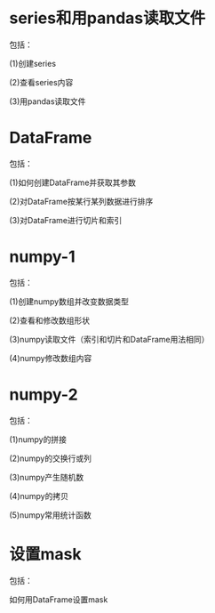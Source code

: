 # series和用pandas读取文件
包括：

(1)创建series

(2)查看series内容

(3)用pandas读取文件

# DataFrame
包括：

(1)如何创建DataFrame并获取其参数

(2)对DataFrame按某行某列数据进行排序

(3)对DataFrame进行切片和索引

# numpy-1
包括：

(1)创建numpy数组并改变数据类型

(2)查看和修改数组形状

(3)numpy读取文件（索引和切片和DataFrame用法相同）

(4)numpy修改数组内容

# numpy-2
包括：

(1)numpy的拼接

(2)numpy的交换行或列

(3)numpy产生随机数

(4)numpy的拷贝

(5)numpy常用统计函数

# 设置mask
包括：

如何用DataFrame设置mask

